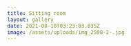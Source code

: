 ```yaml
---
title: Sitting room
layout: gallery
date: 2021-08-10T03:23:03.035Z
image: /assets/uploads/img_2598-2-.jpg
---
```

